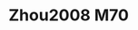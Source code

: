 <a name="material" />

# Zhou2008 M70
<script type="application/ld+json">
  {
    "@context": "https://schema.org/",
    "@type": "ChemicalSubstance",
    "http://purl.org/dc/terms/conformsTo":
      {
        "@type": "CreativeWork",
        "@id": "https://bioschemas.org/profiles/ChemicalSubstance/0.4-RELEASE/"
      },
    "@id": "https://egonw.github.io/nanowiki/nanowiki282.html#material",
    "name": "Zhou2008 M70",
    "sameAs": "http://127.0.0.1/mediawiki/index.php/Special:URIResolver/Zhou2008_M70"
  }
</script>

